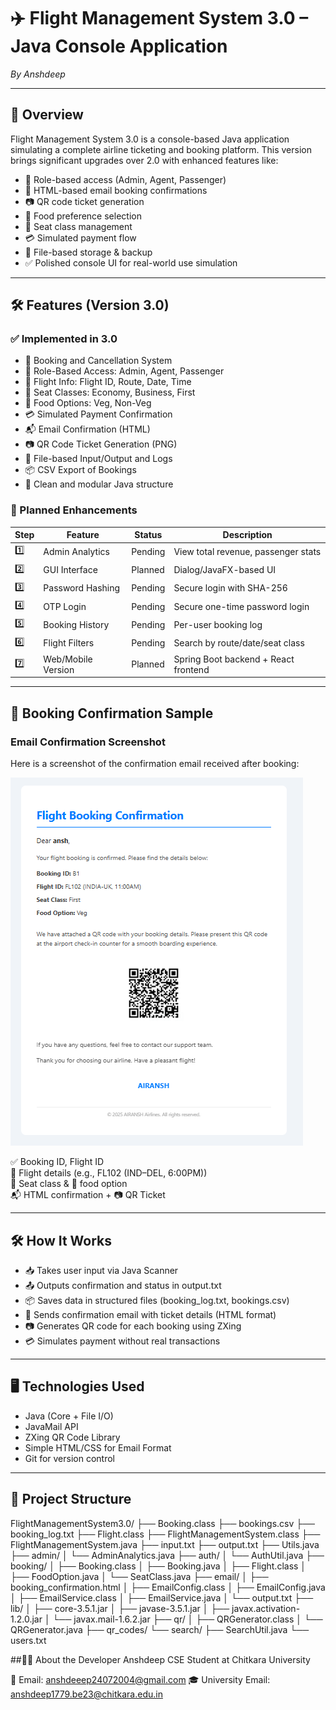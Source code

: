 # ✈️ Flight Management System 3.0 – Java Console Application  
_By Anshdeep_

---

## 📖 Overview  
Flight Management System 3.0 is a console-based Java application simulating a complete airline ticketing and booking platform. This version brings significant upgrades over 2.0 with enhanced features like:

- 🔐 Role-based access (Admin, Agent, Passenger)  
- 📩 HTML-based email booking confirmations  
- 📷 QR code ticket generation  
- 🍱 Food preference selection  
- 💺 Seat class management  
- 💳 Simulated payment flow  
- 📂 File-based storage & backup  
- ✅ Polished console UI for real-world use simulation  

---

## 🛠️ Features (Version 3.0)

### ✅ Implemented in 3.0  
- 🎫 Booking and Cancellation System  
- 🔐 Role-Based Access: Admin, Agent, Passenger  
- 🛫 Flight Info: Flight ID, Route, Date, Time  
- 💺 Seat Classes: Economy, Business, First  
- 🍱 Food Options: Veg, Non-Veg  
- 💳 Simulated Payment Confirmation  
- 📬 Email Confirmation (HTML)  
- 📷 QR Code Ticket Generation (PNG)  
- 📁 File-based Input/Output and Logs  
- 📦 CSV Export of Bookings  
- 📑 Clean and modular Java structure  

### 🧭 Planned Enhancements

| Step | Feature            | Status   | Description                         |
|-------|--------------------|----------|-----------------------------------|
| 1️⃣    | Admin Analytics    | Pending  | View total revenue, passenger stats|
| 2️⃣    | GUI Interface      | Planned  | Dialog/JavaFX-based UI             |
| 3️⃣    | Password Hashing   | Pending  | Secure login with SHA-256          |
| 4️⃣    | OTP Login          | Pending  | Secure one-time password login     |
| 5️⃣    | Booking History    | Pending  | Per-user booking log               |
| 6️⃣    | Flight Filters     | Pending  | Search by route/date/seat class    |
| 7️⃣    | Web/Mobile Version | Planned  | Spring Boot backend + React frontend |

---

## 🧾 Booking Confirmation Sample

### Email Confirmation Screenshot

Here is a screenshot of the confirmation email received after booking:

![Confirmation Email](images/Screenshot%202025-05-25%20135011.png)



✅ Booking ID, Flight ID  
🛫 Flight details (e.g., FL102 (IND–DEL, 6:00PM))  
💺 Seat class & 🍱 food option  
📬 HTML confirmation + 📷 QR Ticket  

---

## 🛠 How It Works  
- 📥 Takes user input via Java Scanner  
- 📤 Outputs confirmation and status in output.txt  
- 📦 Saves data in structured files (booking_log.txt, bookings.csv)  
- 📨 Sends confirmation email with ticket details (HTML format)  
- 📷 Generates QR code for each booking using ZXing  
- 💳 Simulates payment without real transactions  

---

## 🖥 Technologies Used  
- Java (Core + File I/O)  
- JavaMail API  
- ZXing QR Code Library  
- Simple HTML/CSS for Email Format  
- Git for version control  

---

## 📁 Project Structure

FlightManagementSystem3.0/
├── Booking.class
├── bookings.csv
├── booking_log.txt
├── Flight.class
├── FlightManagementSystem.class
├── FlightManagementSystem.java
├── input.txt
├── output.txt
├── Utils.java
├── admin/
│ └── AdminAnalytics.java
├── auth/
│ └── AuthUtil.java
├── booking/
│ ├── Booking.class
│ ├── Booking.java
│ ├── Flight.class
│ ├── FoodOption.java
│ └── SeatClass.java
├── email/
│ ├── booking_confirmation.html
│ ├── EmailConfig.class
│ ├── EmailConfig.java
│ ├── EmailService.class
│ ├── EmailService.java
│ └── output.txt
├── lib/
│ ├── core-3.5.1.jar
│ ├── javase-3.5.1.jar
│ ├── javax.activation-1.2.0.jar
│ └── javax.mail-1.6.2.jar
├── qr/
│ ├── QRGenerator.class
│ └── QRGenerator.java
├── qr_codes/
└── search/
├── SearchUtil.java
└── users.txt








##👨‍✈️ About the Developer Anshdeep CSE Student at Chitkara University

📧 Email: anshdeeep24072004@gmail.com 
🎓 University Email: anshdeep1779.be23@chitkara.edu.in
